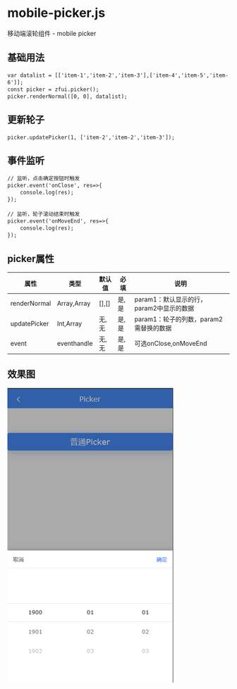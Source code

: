 # mobile-picker.js
移动端滚轮组件 - mobile picker

## 基础用法
```
var datalist = [['item-1','item-2','item-3'],['item-4','item-5','item-6']];
const picker = zfui.picker();
picker.renderNormal([0, 0], datalist);
```

## 更新轮子
```
picker.updatePicker(1, ['item-2','item-2','item-3']);
```

## 事件监听
```
// 监听，点击确定按钮时触发
picker.event('onClose', res=>{
	console.log(res);
});

// 监听，轮子滚动结束时触发
picker.event('onMoveEnd', res=>{
	console.log(res);
});
```

## picker属性
| 属性 | 类型 | 默认值 | 必填 | 说明 |
| ---- | ---- | ------ | ---- | ---- |
| renderNormal | Array,Array | [],[] | 是,是 | param1：默认显示的行，param2中显示的数据 |
| updatePicker | Int,Array | 无,无 | 是,是 | param1：轮子的列数，param2需替换的数据 |
| event | eventhandle | 无,无 | 是,是 | 可选onClose,onMoveEnd |

## 效果图
![链接](./i/1.png)
